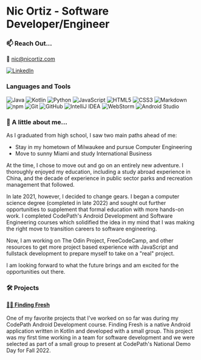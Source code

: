 # Nic Ortiz - Software Developer/Engineer

### 📫 Reach Out...
📧 [nic@nicortiz.com](mailto:nic@nicortiz.com)

[![LinkedIn](https://img.shields.io/badge/LinkedIn-0077B5?style=for-the-badge&logo=linkedin&logoColor=white)](https://www.linkedin.com/in/nicortiz/)

### Languages and Tools
![Java](https://img.shields.io/badge/Java-ED8B00?style=for-the-badge&logo=java&logoColor=white)
![Kotlin](https://img.shields.io/badge/Kotlin-0095D5?&style=for-the-badge&logo=kotlin&logoColor=white)
![Python](https://img.shields.io/badge/Python-14354C?style=for-the-badge&logo=python&logoColor=white)
![JavaScript](https://img.shields.io/badge/JavaScript-F7DF1E?style=for-the-badge&logo=javascript&logoColor=black)
![HTML5](https://img.shields.io/badge/HTML5-E34F26?style=for-the-badge&logo=html5&logoColor=white)
![CSS3](https://img.shields.io/badge/CSS3-1572B6?style=for-the-badge&logo=css3&logoColor=white)
![Markdown](https://img.shields.io/badge/Markdown-000000?style=for-the-badge&logo=markdown&logoColor=white)
![npm](https://img.shields.io/badge/npm-E44C30?style=for-the-badge&logo=npm&logoColor=white)
![Git](https://img.shields.io/badge/GIT-E44C30?style=for-the-badge&logo=git&logoColor=white)
![GitHub](https://img.shields.io/badge/GitHub-100000?style=for-the-badge&logo=github&logoColor=white)
![IntelliJ IDEA](https://img.shields.io/badge/IntelliJ_IDEA-000000.svg?style=for-the-badge&logo=intellij-idea&logoColor=white)
![WebStorm](https://img.shields.io/badge/WebStorm-000000?style=for-the-badge&logo=WebStorm&logoColor=white)
![Android Studio](https://img.shields.io/badge/Android_Studio-3DDC84?style=for-the-badge&logo=android-studio&logoColor=white)

### 📝 A little about me...
As I graduated from high school, I saw two main paths ahead of me:
* Stay in my hometown of Milwaukee and pursue Computer Engineering
* Move to sunny Miami and study International Business

At the time, I chose to move out and go on an entirely new adventure. I thoroughly enjoyed my education, including a study abroad experience in China, and the decade of experience in public sector parks and recreation management that followed.

In late 2021, however, I decided to change gears. I began a computer science degree (completed in late 2022) and sought out further opportunities to supplement that formal education with more hands-on work. I completed CodePath's Android Development and Software Engineering courses which solidified the idea in my mind that I was making the right move to transition careers to software engineering.

Now, I am working on The Odin Project, FreeCodeCamp, and other resources to get more project based experience with JavaScript and fullstack development to prepare myself to take on a "real" project.

I am looking forward to what the future brings and am excited for the opportunities out there.

### 🛠️ Projects

#### [👨‍🌾 Finding Fresh](https://github.com/CodePath-AND102-Group-12/FindingFresh)
One of my favorite projects that I've worked on so far was during my CodePath Android Development course. Finding Fresh is a native Android application written in Kotlin and developed with a small group. This project was my first time working in a team for software development and we were selected as part of a small group to present at CodePath's National Demo Day for Fall 2022.
